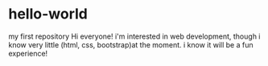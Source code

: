 # hello-world
my first repository
Hi everyone!
i'm interested in web development, though i know very little (html, css, bootstrap)at the moment. i know it will be a fun experience!
